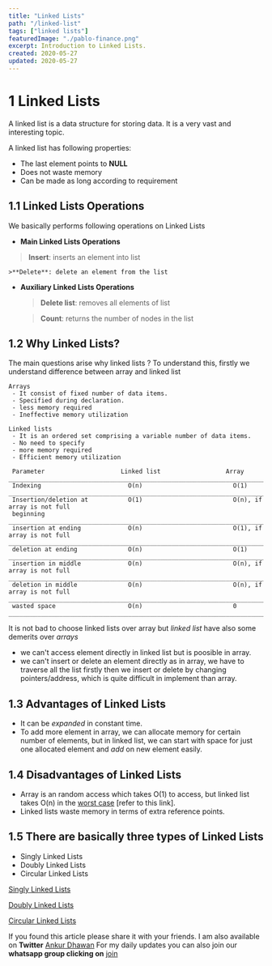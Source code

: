 ```yaml
---
title: "Linked Lists"
path: "/linked-list"
tags: ["linked lists"]
featuredImage: "./pablo-finance.png"
excerpt: Introduction to Linked Lists.
created: 2020-05-27
updated: 2020-05-27
---
```


# 1 Linked Lists

A linked list is a data structure for storing data. It is a very vast and interesting topic.

A linked list has following properties:
 * The last element points to **NULL**
 * Does not waste memory
 * Can be made as long according to requirement

  ## 1.1 Linked Lists Operations
  We basically performs following operations on Linked Lists

 * **Main Linked Lists Operations** 
  >**Insert**: inserts an element into list

    >**Delete**: delete an element from the list

 * **Auxiliary Linked Lists Operations**
    >**Delete list**: removes all elements of list

    >**Count**: returns the number of nodes in the list

 ## 1.2 Why Linked Lists?

The main questions arise why linked lists ? To understand this, firstly we understand difference between array and linked list
```
Arrays
 - It consist of fixed number of data items.
 - Specified during declaration.
 - less memory required
 - Ineffective memory utilization

Linked lists
 - It is an ordered set comprising a variable number of data items.
 - No need to specify
 - more memory required
 - Efficient memory utilization

 ```
```
 Parameter                     Linked list                  Array
_________________________________________________________________________________________
 Indexing                        O(n)                         O(1)
__________________________________________________________________________________________
 Insertion/deletion at           O(1)                         O(n), if array is not full
 beginning
__________________________________________________________________________________________
 insertion at ending             O(n)                         O(1), if array is not full
__________________________________________________________________________________________
 deletion at ending              O(n)                         O(1)
__________________________________________________________________________________________
 insertion in middle             O(n)                         O(n), if array is not full
__________________________________________________________________________________________
 deletion in middle              O(n)                         O(n), if array is not full
__________________________________________________________________________________________
 wasted space                    O(n)                         0
__________________________________________________________________________________________
```
 It is not bad to choose linked lists over array but *linked list* have also some demerits over *arrays*

 * we can't access element directly in linked list but is poosible in array.
 * we can't insert or delete an element directly as in array, we have to traverse all the list firstly then we insert or delete by changing pointers/address, which is quite difficult in implement than array.

 ## 1.3 Advantages of Linked Lists
 * It can be *expanded* in constant time.
 * To add more element in array, we can allocate memory for certain number of elements, but in linked list, we can start with space for just one allocated element and *add* on new element easily.

 ## 1.4 Disadvantages of Linked Lists

 * Array is an random access which takes O(1) to access, but linked list takes O(n) in the [worst case](introduction-to-data-structures)
    [refer to this link].
 * Linked lists waste memory in terms of extra reference points.

## 1.5 There are basically three types of Linked Lists
* Singly Linked Lists
* Doubly Linked Lists
* Circular Linked Lists



 [Singly Linked Lists](singly-linked-list)

 [Doubly Linked Lists](doubly-linked-lists)

 [Circular Linked Lists](circular-linked-lists)



If you found this article please share it with your friends. I am also available on **Twitter** [Ankur Dhawan](https://twitter.com/AnkurDh86416728) 
For my daily updates you can also join our **whatsapp group clicking on** [join](https://chat.whatsapp.com/KTmCktGLllxDU7DgtLVcu7)
